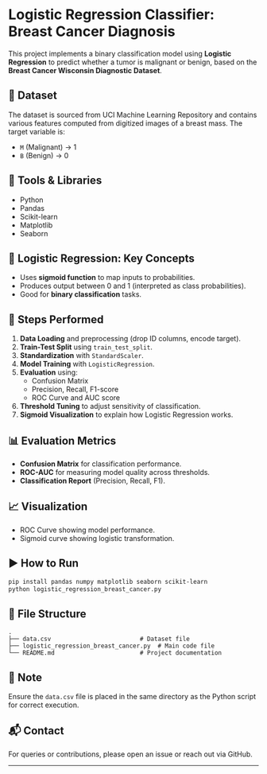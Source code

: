 
# Logistic Regression Classifier: Breast Cancer Diagnosis

This project implements a binary classification model using **Logistic Regression** to predict whether a tumor is malignant or benign, based on the **Breast Cancer Wisconsin Diagnostic Dataset**.

## 📁 Dataset
The dataset is sourced from UCI Machine Learning Repository and contains various features computed from digitized images of a breast mass. The target variable is:
- `M` (Malignant) → 1
- `B` (Benign) → 0

## 🔧 Tools & Libraries
- Python
- Pandas
- Scikit-learn
- Matplotlib
- Seaborn

## 🧠 Logistic Regression: Key Concepts
- Uses **sigmoid function** to map inputs to probabilities.
- Produces output between 0 and 1 (interpreted as class probabilities).
- Good for **binary classification** tasks.

## 📝 Steps Performed
1. **Data Loading** and preprocessing (drop ID columns, encode target).
2. **Train-Test Split** using `train_test_split`.
3. **Standardization** with `StandardScaler`.
4. **Model Training** with `LogisticRegression`.
5. **Evaluation** using:
   - Confusion Matrix
   - Precision, Recall, F1-score
   - ROC Curve and AUC score
6. **Threshold Tuning** to adjust sensitivity of classification.
7. **Sigmoid Visualization** to explain how Logistic Regression works.

## 📊 Evaluation Metrics
- **Confusion Matrix** for classification performance.
- **ROC-AUC** for measuring model quality across thresholds.
- **Classification Report** (Precision, Recall, F1).

## 📈 Visualization
- ROC Curve showing model performance.
- Sigmoid curve showing logistic transformation.

## ▶️ How to Run
```bash
pip install pandas numpy matplotlib seaborn scikit-learn
python logistic_regression_breast_cancer.py
```

## 📁 File Structure
```
.
├── data.csv                         # Dataset file
├── logistic_regression_breast_cancer.py  # Main code file
└── README.md                        # Project documentation
```

## 📌 Note
Ensure the `data.csv` file is placed in the same directory as the Python script for correct execution.

## 📬 Contact
For queries or contributions, please open an issue or reach out via GitHub.

---
